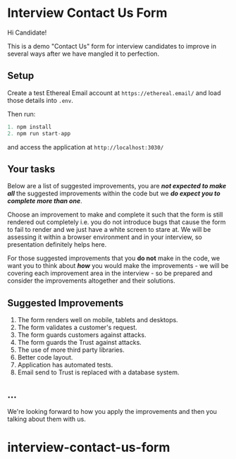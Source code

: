 # Interview Contact Us Form

Hi Candidate!

This is a demo "Contact Us" form for interview candidates to improve in several ways after we have mangled it to perfection.

## Setup

Create a test Ethereal Email account at `https://ethereal.email/` and load those details into `.env`.

Then run:

```js
1. npm install
2. npm run start-app
```

and access the application at `http://localhost:3030/`


## Your tasks
Below are a list of suggested improvements, you are ***not expected to make all*** the suggested improvements within the code but we ***do expect you to complete more than one***.

Choose an improvement to make and complete it such that the form is still rendered out completely i.e. you do not introduce bugs that cause the form to fail to render and we just have a white screen to stare at. We will be assessing it within a browser environment and in your interview, so presentation definitely helps here.

For those suggested improvements that you **do not** make in the code, we want you to think about ***how*** you would make the improvements - we will be covering each improvement area in the interview - so be prepared and consider the improvements altogether and their solutions.

## Suggested Improvements

1. The form renders well on mobile, tablets and desktops.
2. The form validates a customer's request.
3. The form guards customers against attacks.
4. The form guards the Trust against attacks.
5. The use of more third party libraries.
6. Better code layout.
7. Application has automated tests.
8. Email send to Trust is replaced with a database system.


## ...
We're looking forward to how you apply the improvements and then you talking about them with us.
# interview-contact-us-form
